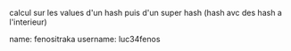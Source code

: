 calcul sur les values d'un hash
puis d'un super hash (hash avc des hash a l'interieur)

name: fenositraka
username: luc34fenos
